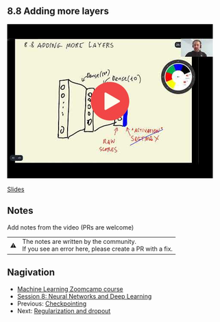 ## 8.8 Adding more layers

<a href="https://www.youtube.com/watch?v=bSRRrorvAZs&list=PL3MmuxUbc_hIhxl5Ji8t4O6lPAOpHaCLR"><img src="images/thumbnail-8-08.jpg"></a>

[Slides](https://www.slideshare.net/AlexeyGrigorev/ml-zoomcamp-8-neural-networks-and-deep-learning-250592316)


## Notes

Add notes from the video (PRs are welcome)


<table>
   <tr>
      <td>⚠️</td>
      <td>
         The notes are written by the community. <br>
         If you see an error here, please create a PR with a fix.
      </td>
   </tr>
</table>


## Nagivation

* [Machine Learning Zoomcamp course](../)
* [Session 8: Neural Networks and Deep Learning](./)
* Previous: [Checkpointing](07-checkpointing.md)
* Next: [Regularization and dropout](09-dropout.md)